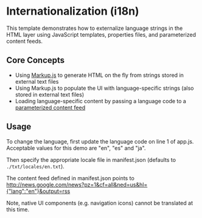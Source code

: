# Internationalization (i18n)

This template demonstrates how to externalize language strings in the HTML layer
using JavaScript templates, properties files, and parameterized content feeds.

## Core Concepts

* Using [Markup.js][1] to generate HTML on the fly from strings stored in external
text files
* Using Markup.js to populate the UI with language-specific strings (also stored
in external text files)
* Loading language-specific content by passing a language code to a 
[parameterized content feed][2]

## Usage

To change the language, first update the language code on line 1 of app.js. 
Acceptable values for this demo are "en", "es" and "ja".

Then specify the appropriate locale file in manifest.json (defaults to
`./txt/locales/en.txt`).

The content feed defined in manifest.json points to 
http://news.google.com/news?pz=1&cf=all&ned=us&hl={"lang":"en"}&output=rss

Note, native UI components (e.g. navigation icons) cannot be translated at this
time.

[1]: https://github.com/adammark/Markup.js
[2]: http://docs.brightcove.com/en/app-cloud/using-parameters-in-content-feed-urls
